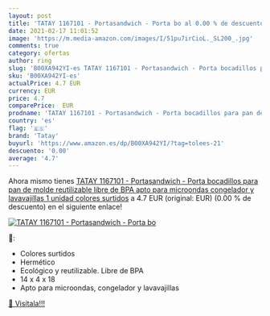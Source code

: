 ```yaml
---
layout: post
title: 'TATAY 1167101 - Portasandwich - Porta bo al 0.00 % de descuento'
date: 2021-02-17 11:01:52
image: 'https://m.media-amazon.com/images/I/51pu7irCioL._SL200_.jpg'
comments: true
category: ofertas
author: ring
slug: 'B00XA942YI-es TATAY 1167101 - Portasandwich - Porta bocadillos para pan...'
sku: 'B00XA942YI-es'
actualPrice: 4.7 EUR
currency: EUR
price: 4.7
comparePrice:  EUR
prodname: 'TATAY 1167101 - Portasandwich - Porta bocadillos para pan de molde reutilizable  libre de BPA  apto para microondas  congelador y lavavajillas  1 unidad  colores surtidos'
country: 'es'
flag: '🇪🇸'
brand: 'Tatay'
buyurl: 'https://www.amazon.es/dp/B00XA942YI/?tag=tolees-21'
descuento: '0.00'
average: '4.7'
---
```


Ahora mismo tienes [TATAY 1167101 - Portasandwich - Porta bocadillos para pan de molde reutilizable  libre de BPA  apto para microondas  congelador y lavavajillas  1 unidad  colores surtidos](https://www.amazon.es/dp/B00XA942YI/?tag=tolees-21) a 4.7 EUR (original:  EUR) (0.00 %  de descuento) en el siguiente enlace!

[![TATAY 1167101 - Portasandwich - Porta bo](https://m.media-amazon.com/images/I/51pu7irCioL._SL200_.jpg)](https://www.amazon.es/dp/B00XA942YI/?tag=tolees-21)

🔎:

- Colores surtidos
- Hermético
- Ecológico y reutilizable. Libre de BPA
- 14 x 4 x 18
- Apto para microondas, congelador y lavavajillas

[🛒 Visítala!!!](https://www.amazon.es/dp/B00XA942YI/?tag=tolees-21)
